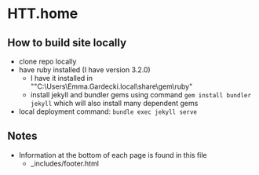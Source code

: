 # HTT.home

## How to build site locally
- clone repo locally  
- have ruby installed (I have version 3.2.0)  
    - I have it installed in ""C:\Users\Emma.Gardecki\.local\share\gem\ruby\"  
    - install jekyll and bundler gems using command `gem install bundler jekyll` which will also install many dependent gems  
- local deployment command: `bundle exec jekyll serve`  

## Notes
* Information at the bottom of each page is found in this file
  * _includes/footer.html